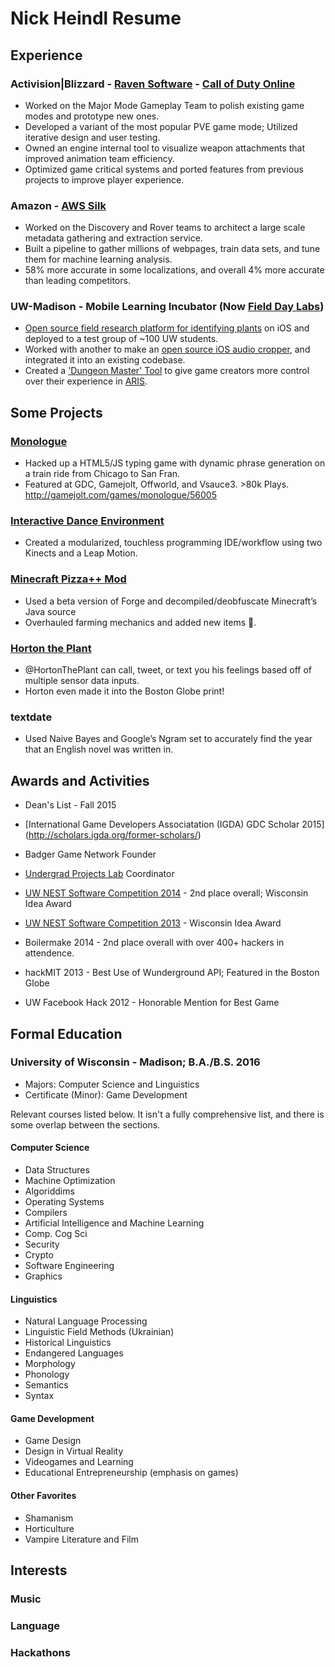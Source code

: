 # Nick Heindl Resume

## Experience
### Activision|Blizzard - [Raven Software](http://www.ravensoftware.com/) - [Call of Duty Online](http://callofduty.wikia.com/wiki/Call_of_Duty_Online)
* Worked on the Major Mode Gameplay Team to polish existing game modes and prototype new ones.
* Developed a variant of the most popular PVE game mode;  Utilized iterative design and user testing.
* Owned an engine internal tool to visualize weapon attachments that improved animation team efficiency.
* Optimized game critical systems and ported features from previous projects to improve player experience.

### Amazon - [AWS Silk](https://en.wikipedia.org/wiki/Amazon_Silk)
* Worked on the Discovery and Rover teams to architect a large scale metadata gathering and extraction service.
* Built a pipeline to gather millions of webpages, train data sets, and tune them for machine learning analysis.
* 58% more accurate in some localizations, and overall 4% more accurate than leading competitors.

### UW-Madison - Mobile Learning Incubator (Now [Field Day Labs](http://wid.wisc.edu/research/fielddaylab/))
* [Open source field research platform for identifying plants](https://github.com/fielddaylab/biocore-plant-id-tool) on iOS and deployed to a test group of ~100 UW students.
* Worked with another to make an [open source iOS audio cropper](https://github.com/fielddaylab/AudioVisualizer), and integrated it into an existing codebase.
* Created a ['Dungeon Master' Tool](https://github.com/fielddaylab/ARISRealTimeMonitor) to give game creators more control over their experience in [ARIS](https://github.com/ARISGames).

## Some Projects

### [Monologue](https://github.com/Phildo/monologue)
* Hacked up a HTML5/JS typing game with dynamic phrase generation on a train ride from Chicago to San Fran.
* Featured at GDC, Gamejolt, Offworld, and Vsauce3. >80k Plays. http://gamejolt.com/games/monologue/56005

### [Interactive Dance Environment](https://www.youtube.com/watch?v=FzW7VeBN5ZY)
* Created a modularized, touchless programming IDE/workflow using two Kinects and a Leap Motion.

### [Minecraft Pizza++ Mod](https://github.com/katamaritaco/WhatEverYouWantMinecraft)
* Used a beta version of Forge and decompiled/deobfuscate Minecraft’s Java source
* Overhauled farming mechanics and added new items :pizza:.

### [Horton the Plant](https://github.com/katamaritaco/hortonHacksMIT)
* @HortonThePlant can call, tweet, or text you his feelings based off of multiple sensor data inputs.
* Horton even made it into the Boston Globe print!

### textdate
* Used Naive Bayes and Google’s Ngram set to accurately find the year that an English novel was written in.


## Awards and Activities

* Dean's List - Fall 2015

* [International Game Developers Associatation (IGDA) GDC Scholar 2015] (http://scholars.igda.org/former-scholars/)

* Badger Game Network Founder

* [Undergrad Projects Lab](http://www.upl.cs.wisc.edu/) Coordinator

* [UW NEST Software Competition 2014](https://contest.cs.wisc.edu/past/2013-14-flyer.pdf) - 2nd place overall; Wisconsin Idea Award

* [UW NEST Software Competition 2013](https://contest.cs.wisc.edu/past/2012-13-Winners.pdf) - Wisconsin Idea Award

* Boilermake 2014 - 2nd place overall with over 400+ hackers in attendence.

* hackMIT 2013 - Best Use of Wunderground API; Featured in the Boston Globe

* UW Facebook Hack 2012 - Honorable Mention for Best Game


## Formal Education
### University of Wisconsin - Madison; B.A./B.S. 2016
* Majors: Computer Science and Linguistics
* Certificate (Minor): Game Development

Relevant courses listed below. It isn't a fully comprehensive list, and there is some overlap between the sections.

#### Computer Science
* Data Structures
* Machine Optimization
* Algoriddims
* Operating Systems
* Compilers
* Artificial Intelligence and Machine Learning
* Comp. Cog Sci
* Security
* Crypto
* Software Engineering
* Graphics


#### Linguistics
* Natural Language Processing
* Linguistic Field Methods (Ukrainian)
* Historical Linguistics
* Endangered Languages
* Morphology
* Phonology
* Semantics
* Syntax


#### Game Development
* Game Design
* Design in Virtual Reality
* Videogames and Learning
* Educational Entrepreneurship (emphasis on games)


#### Other Favorites
* Shamanism
* Horticulture
* Vampire Literature and Film


## Interests

### Music

### Language

### Hackathons
